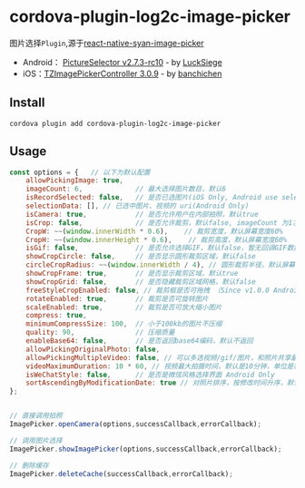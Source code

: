 # cordova-plugin-log2c-image-picker

图片选择`Plugin`,源于[react-native-syan-image-picker](https://github.com/syanbo/react-native-syan-image-picker)
* Android： [PictureSelector v2.7.3-rc10](https://github.com/LuckSiege/PictureSelector) - by [LuckSiege](https://github.com/LuckSiege)
* iOS：[TZImagePickerController 3.0.9](https://github.com/banchichen/TZImagePickerController) - by [banchichen](https://github.com/banchichen)

## Install
```
cordova plugin add cordova-plugin-log2c-image-picker
```

## Usage

```javascript
const options = {   // 以下为默认配置
    allowPickingImage: true,
    imageCount: 6,             // 最大选择图片数目，默认6
    isRecordSelected: false,   // 是否已选图片(iOS Only, Android use selectionData)
    selectionData: [], // 已选中图片、视频的 uri(Android Only)
    isCamera: true,            // 是否允许用户在内部拍照，默认true
    isCrop: false,             // 是否允许裁剪，默认false, imageCount 为1才生效
    CropW: ~~(window.innerWidth * 0.6),    // 裁剪宽度，默认屏幕宽度60%
    CropH: ~~(window.innerHeight * 0.6),    // 裁剪高度，默认屏幕宽度60%
    isGif: false,              // 是否允许选择GIF，默认false，暂无回调GIF数据
    showCropCircle: false,     // 是否显示圆形裁剪区域，默认false
    circleCropRadius: ~~(window.innerWidth / 4), // 圆形裁剪半径，默认屏幕宽度一半
    showCropFrame: true,       // 是否显示裁剪区域，默认true
    showCropGrid: false,       // 是否隐藏裁剪区域网格，默认false
    freeStyleCropEnabled: false, // 裁剪框是否可拖拽 （Since v1.0.0 Android弃用）
    rotateEnabled: true,       // 裁剪是否可旋转图片
    scaleEnabled: true,        // 裁剪是否可放大缩小图片
    compress: true,
    minimumCompressSize: 100,  // 小于100kb的图片不压缩
    quality: 90,               // 压缩质量
    enableBase64: false,       // 是否返回base64编码，默认不返回
    allowPickingOriginalPhoto: false,
    allowPickingMultipleVideo: false, // 可以多选视频/gif/图片，和照片共享最大可选张数maxImagesCount的限制
    videoMaximumDuration: 10 * 60, // 视频最大拍摄时间，默认是10分钟，单位是秒
    isWeChatStyle: false,      // 是否是微信风格选择界面 Android Only
    sortAscendingByModificationDate: true // 对照片排序，按修改时间升序，默认是YES。如果设置为NO,最新的照片会显示在最前面，内部的拍照按钮会排在第一个
};


// 直接调用拍照
ImagePicker.openCamera(options,successCallback,errorCallback);

// 调用图片选择
ImagePicker.showImagePicker(options,successCallback,errorCallback);

// 删除缓存
ImagePicker.deleteCache(successCallback,errorCallback);

```